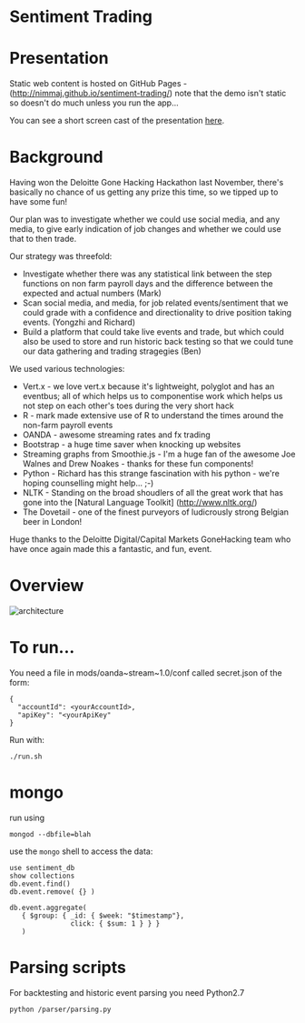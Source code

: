 # Sentiment Trading

# Presentation

Static web content is hosted on GitHub Pages - (http://nimmaj.github.io/sentiment-trading/)
note that the demo isn't static so doesn't do much unless you run the app...

You can see a short screen cast of the presentation [here](presentationAsMovie.mov).

# Background

Having won the Deloitte Gone Hacking Hackathon last November, there's basically
no chance of us getting any prize this time, so we tipped up to have some fun!

Our plan was to investigate whether we could use social media, and any media,
to give early indication of job changes and whether we could use that to then
trade.

Our strategy was threefold:

* Investigate whether there was any statistical link between the step functions
on non farm payroll days and the difference between the expected and actual
numbers (Mark)
* Scan social media, and media, for job related events/sentiment that we could
grade with a confidence and directionality to drive position taking events.
(Yongzhi and Richard)
* Build a platform that could take live events and trade, but which could also
be used to store and run historic back testing so that we could tune our data
gathering and trading stragegies (Ben)

We used various technologies:

* Vert.x - we love vert.x because it's lightweight, polyglot and has an eventbus;
all of which helps us to componentise work which helps us not step on each other's
toes during the very short hack
* R - mark made extensive use of R to understand the times around the non-farm
payroll events
* OANDA - awesome streaming rates and fx trading
* Bootstrap - a huge time saver when knocking up websites
* Streaming graphs from Smoothie.js - I'm a huge fan of the awesome Joe Walnes
and Drew Noakes - thanks for these fun components!
* Python - Richard has this strange fascination with his python - we're hoping
counselling might help... ;-)
* NLTK - Standing on the broad shoudlers of all the great work that has gone into the [Natural Language Toolkit] (http://www.nltk.org/)
* The Dovetail - one of the finest purveyors of ludicrously strong Belgian beer
in London!

Huge thanks to the Deloitte Digital/Capital Markets GoneHacking team who have
once again made this a fantastic, and fun, event.  

# Overview
![architecture](https://github.com/nimmaj/sentiment-trading/blob/master/mods/web~server~1.0/webroot/images/NLPprocessing.png  "Sentiment Trdaing Architecture")


# To run...

You need a file in mods/oanda~stream~1.0/conf called secret.json of the form:

```
{
  "accountId": <yourAccountId>,
  "apiKey": "<yourApiKey"
}
```

Run with:

```
./run.sh
```

# mongo

run using

```
mongod --dbfile=blah
```

use the ```mongo``` shell to access the data:

```
use sentiment_db
show collections
db.event.find()
db.event.remove( {} )
```

```
db.event.aggregate(
   { $group: { _id: { $week: "$timestamp"},
               click: { $sum: 1 } } }
   )
```

# Parsing scripts
For backtesting and historic event parsing you need Python2.7
```
python /parser/parsing.py
```
